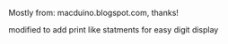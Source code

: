 Mostly from: macduino.blogspot.com, thanks!

modified to add print like statments for easy digit display